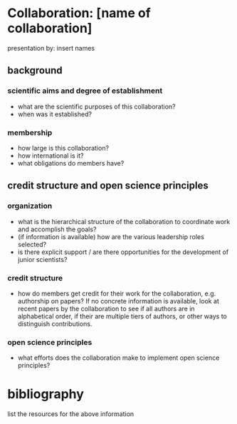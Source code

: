 # Collaboration: [name of collaboration] 
presentation by: insert names
## background 
### scientific aims and degree of establishment
- what are the scientific purposes of this collaboration?
- when was it established?
### membership
- how large is this collaboration?
- how international is it?
- what obligations do members have?
## credit structure and open science principles 
### organization
- what is the hierarchical structure of the collaboration to coordinate work and accomplish the goals?
- (if information is available) how are the various leadership roles selected?
- is there explicit support / are there opportunities for the development of junior scientists? 
### credit structure 
- how do members get credit for their work for the collaboration, e.g. authorship on papers? If no concrete information is available, look at recent papers by the collaboration to see if all authors are in alphabetical order, if their are multiple tiers of authors, or other ways to distinguish contributions. 
### open science principles
- what efforts does the collaboration make to implement open science principles?
# bibliography
list the resources for the above information
